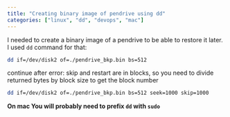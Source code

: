 ```yaml
---
title: "Creating binary image of pendrive using dd"
categories: ["linux", "dd", "devops", "mac"]
---
```


I needed to create a binary image of a pendrive to be able to restore it later. I used `dd` command for that:

```bash
dd if=/dev/disk2 of=./pendrive_bkp.bin bs=512
```

continue after error:
skip and restart are in blocks, so you need to divide returned bytes by block size to get the block number

```bash
dd if=/dev/disk2 of=./pendrive_bkp.bin bs=512 seek=1000 skip=1000
```

**On mac You will probably need to prefix `dd` with `sudo`**